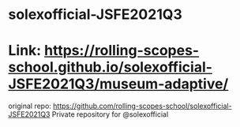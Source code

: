 # solexofficial-JSFE2021Q3
# Link: https://rolling-scopes-school.github.io/solexofficial-JSFE2021Q3/museum-adaptive/
original repo: https://github.com/rolling-scopes-school/solexofficial-JSFE2021Q3
Private repository for @solexofficial

